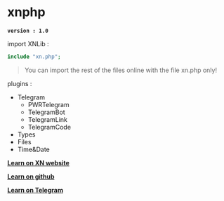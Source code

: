 # xnphp

**`version : 1.0`**

import XNLib :
```php
include "xn.php";
```
> You can import the rest of the files online with the file xn.php only!

plugins :
* Telegram
  * PWRTelegram
  * TelegramBot
  * TelegramLink
  * TelegramCode
* Types
* Files
* Time&Date

**[Learn on XN website](/)**

**[Learn on github](/LEARN)**

**[Learn on Telegram](http://telegram.me/xnlib)**
